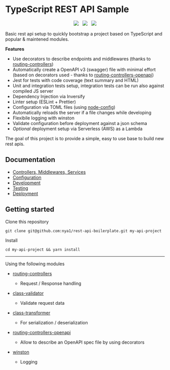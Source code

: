 
# TypeScript REST API Sample

<p align="center">
  <a href="https://github.com/nya1/rest-api-boilerplate/actions" target="_blank"><img src="https://github.com/nya1/rest-api-boilerplate/workflows/test%20&%20build/badge.svg"></a>
  &nbsp;
  <a href="https://david-dm.org/nya1/rest-api-boilerplate" target="_blank" ><img src="https://david-dm.org/nya1/rest-api-boilerplate/status.svg"></a>
  &nbsp;
  <a href="https://david-dm.org/nya1/rest-api-boilerplate?type=dev" target="_blank" ><img src="https://david-dm.org/nya1/rest-api-boilerplate/dev-status.svg"></a>
</p>

Basic rest api setup to quickly bootstrap a project based on TypeScript and popular & maintened modules.

**Features**

  * Use decorators to describe endpoints and middlewares (thanks to [routing-controllers](https://github.com/typestack/routing-controllers))
  * Automatically create a OpenAPI v3 (swagger) file with minimal effort (based on decorators used - thanks to [routing-controllers-openapi](https://github.com/epiphone/routing-controllers-openapi))
  * Jest for tests with code coverage (text summary and HTML)
  * Unit and integration tests setup, integration tests can be run also against compiled JS server
  * Dependency Injection via Inversify
  * Linter setup (ESLint + Prettier)
  * Configuration via TOML files (using [node-config](https://github.com/lorenwest/node-config))
  * Automatically reloads the server if a file changes while developing
  * Flexibile logging with winston
  * Validate configuration before deployment against a json schema
  * *Optional* deployment setup via Serverless (AWS) as a Lambda


The goal of this project is to provide a simple, easy to use base to build new rest apis.

## Documentation

 * [Controllers, Middlewares, Services](src/README.md#request-response)
 * [Configuration](config/README.md)
 * [Development](src/README.md#development)
 * [Testing](test/README.md)
 * [Deployment](deploy/README.md)

## Getting started

Clone this repository

`git clone git@github.com:nya1/rest-api-boilerplate.git my-api-project`

Install

`cd my-api-project && yarn install`

---

Using the following modules

 * [routing-controllers](https://github.com/typestack/routing-controllers)

   * Request / Response handling

 * [class-validator](https://github.com/typestack/class-validator)

   * Validate request data

 * [class-transformer](https://github.com/typestack/class-transformer)

   * For serialization / deserialization

 * [routing-controllers-openapi](https://github.com/epiphone/routing-controllers-openapi)
  
   * Allow to describe an OpenAPI spec file by using decorators

 * [winston](https://github.com/winstonjs/winston)
  
   * Logging

